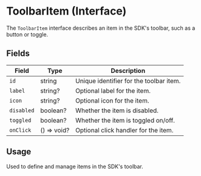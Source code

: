 # ToolbarItem (Interface)

The `ToolbarItem` interface describes an item in the SDK's toolbar, such as a button or toggle.

## Fields

| Field      | Type     | Description                                 |
|------------|----------|---------------------------------------------|
| `id`       | string   | Unique identifier for the toolbar item.      |
| `label`    | string?  | Optional label for the item.                 |
| `icon`     | string?  | Optional icon for the item.                  |
| `disabled` | boolean? | Whether the item is disabled.                |
| `toggled`  | boolean? | Whether the item is toggled on/off.          |
| `onClick`  | () => void? | Optional click handler for the item.      |

## Usage

Used to define and manage items in the SDK's toolbar.